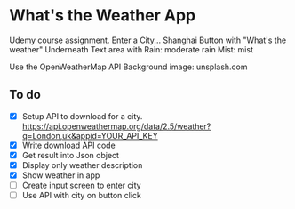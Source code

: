# What's the Weather App
Udemy course assignment.
Enter a City...
Shanghai
Button with "What's the weather"
Underneath Text area with
Rain: moderate rain
Mist: mist

Use the OpenWeatherMap API
Background image: unsplash.com

## To do
- [x] Setup API to download for a city. https://api.openweathermap.org/data/2.5/weather?q=London,uk&appid=YOUR_API_KEY 
- [x] Write download API code
- [x] Get result into Json object
- [x] Display only weather description
- [x] Show weather in app
- [ ] Create input screen to enter city
- [ ] Use API with city on button click